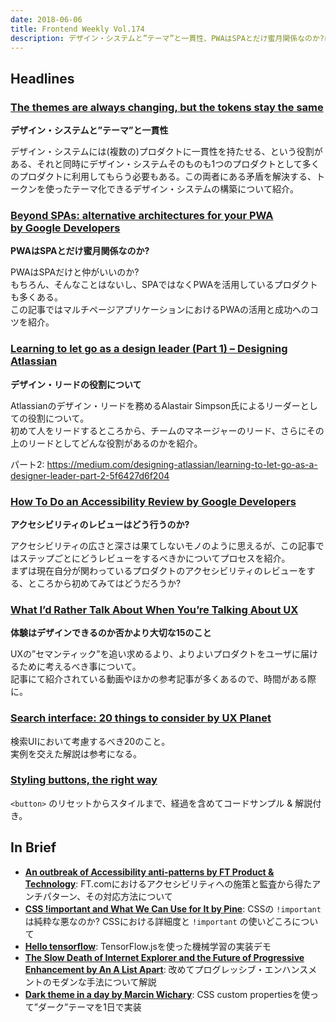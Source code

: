 ```yaml
---
date: 2018-06-06
title: Frontend Weekly Vol.174
description: デザイン・システムと”テーマ”と一貫性、PWAはSPAとだけ蜜月関係なのか?ほか計12リンク
---
```


## Headlines

### [The themes are always changing, but the tokens stay the same](https://medium.com/@kylegach/the-themes-are-always-changing-but-the-tokens-stay-the-same-258d57b18f31)

**デザイン・システムと”テーマ”と一貫性**

デザイン・システムには(複数の)プロダクトに一貫性を持たせる、という役割がある、それと同時にデザイン・システムそのものも1つのプロダクトとして多くのプロダクトに利用してもらう必要もある。この両者にある矛盾を解決する、トークンを使ったテーマ化できるデザイン・システムの構築について紹介。

### [Beyond SPAs: alternative architectures for your PWA by Google Developers](https://developers.google.com/web/updates/2018/05/beyond-spa)

**PWAはSPAとだけ蜜月関係なのか?**

PWAはSPAだけと仲がいいのか?  
もちろん、そんなことはないし、SPAではなくPWAを活用しているプロダクトも多くある。  
この記事ではマルチページアプリケーションにおけるPWAの活用と成功へのコツを紹介。

### [Learning to let go as a design leader (Part 1) – Designing Atlassian](https://medium.com/designing-atlassian/learning-to-let-go-as-a-design-leader-part-1-4e7b92774db0)

**デザイン・リードの役割について**

Atlassianのデザイン・リードを務めるAlastair Simpson氏によるリーダーとしての役割について。  
初めて人をリードするところから、チームのマネージャーのリード、さらにその上のリードとしてどんな役割があるのかを紹介。

パート2: https://medium.com/designing-atlassian/learning-to-let-go-as-a-designer-leader-part-2-5f6427d6f204

### [How To Do an Accessibility Review by Google Developers](https://developers.google.com/web/fundamentals/accessibility/how-to-review)

**アクセシビリティのレビューはどう行うのか?**

アクセシビリティの広さと深さは果てしないモノのように思えるが、この記事ではステップごとにどうレビューをするべきかについてプロセスを紹介。  
まずは現在自分が関わっているプロダクトのアクセシビリティのレビューをする、ところから初めてみてはどうだろうか?

### [What I’d Rather Talk About When You’re Talking About UX](https://medium.com/@cwodtke/what-id-rather-talk-about-when-you-re-talking-about-the-validity-of-ux-f1c0ac0b5918)

**体験はデザインできるのか否かより大切な15のこと**

UXの”セマンティック”を追い求めるより、よりよいプロダクトをユーザに届けるために考えるべき事について。  
記事にて紹介されている動画やほかの参考記事が多くあるので、時間がある際に。

### [Search interface: 20 things to consider by UX Planet](https://uxplanet.org/search-interface-20-things-to-consider-4b1466e98881)

検索UIにおいて考慮するべき20のこと。  
実例を交えた解説は参考になる。

### [Styling buttons, the right way](https://fvsch.com/code/styling-buttons/)

`<button>` のリセットからスタイルまで、経過を含めてコードサンプル & 解説付き。

## In Brief

- [**An outbreak of Accessibility anti-patterns by FT Product & Technology**](https://medium.com/ft-product-technology/an-outbreak-of-accessibility-anti-patterns-e73577242ee8): FT.comにおけるアクセシビリティへの施策と監査から得たアンチパターン、その対応方法について
- [**CSS !important and What We Can Use for It by Pine**](https://pineco.de/css-important-and-what-we-can-use-for-it/): CSSの `!important` は純粋な悪なのか? CSSにおける詳細度と `!important` の使いどころについて
- [**Hello tensorflow**](https://hello-tensorflow.glitch.me/): TensorFlow.jsを使った機械学習の実装デモ
- [**The Slow Death of Internet Explorer and the Future of Progressive Enhancement by An A List Apart**](https://alistapart.com/article/the-slow-death-of-internet-explorer-and-future-of-progressive-enhancement): 改めてプログレッシブ・エンハンスメントのモダンな手法について解説
- [**Dark theme in a day by Marcin Wichary**](https://medium.com/@mwichary/dark-theme-in-a-day-3518dde2955a): CSS custom propertiesを使って”ダーク”テーマを1日で実装